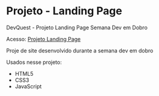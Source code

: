 # Projeto - Landing Page

DevQuest - Projeto Landing Page
Semana Dev em Dobro

Acesso: <a href="https://albertobtlima.github.io/Projeto-Landing-Page/" target="_blank">Projeto Landing Page</a>

Proje de site desenvolvido durante a semana dev em dobro

Usados nesse projeto:
<ul>
  <li>HTML5</li>
  <li>CSS3</li>
  <li>JavaScript</li>
</ul>
